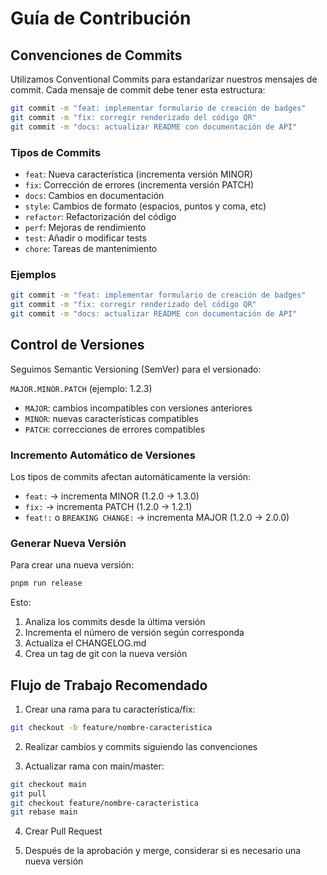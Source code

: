 # Guía de Contribución

## Convenciones de Commits

Utilizamos Conventional Commits para estandarizar nuestros mensajes de commit. Cada mensaje de commit debe tener esta estructura:

```bash
git commit -m "feat: implementar formulario de creación de badges"
git commit -m "fix: corregir renderizado del código QR"
git commit -m "docs: actualizar README con documentación de API"
```

### Tipos de Commits

- `feat`: Nueva característica (incrementa versión MINOR)
- `fix`: Corrección de errores (incrementa versión PATCH)
- `docs`: Cambios en documentación
- `style`: Cambios de formato (espacios, puntos y coma, etc)
- `refactor`: Refactorización del código
- `perf`: Mejoras de rendimiento
- `test`: Añadir o modificar tests
- `chore`: Tareas de mantenimiento

### Ejemplos

```bash
git commit -m "feat: implementar formulario de creación de badges"
git commit -m "fix: corregir renderizado del código QR"
git commit -m "docs: actualizar README con documentación de API"
```

## Control de Versiones

Seguimos Semantic Versioning (SemVer) para el versionado:

`MAJOR.MINOR.PATCH` (ejemplo: 1.2.3)

- `MAJOR`: cambios incompatibles con versiones anteriores
- `MINOR`: nuevas características compatibles
- `PATCH`: correcciones de errores compatibles

### Incremento Automático de Versiones

Los tipos de commits afectan automáticamente la versión:
- `feat:` → incrementa MINOR (1.2.0 → 1.3.0)
- `fix:` → incrementa PATCH (1.2.0 → 1.2.1)
- `feat!:` o `BREAKING CHANGE:` → incrementa MAJOR (1.2.0 → 2.0.0)

### Generar Nueva Versión

Para crear una nueva versión:

```bash
pnpm run release
```

Esto:
1. Analiza los commits desde la última versión
2. Incrementa el número de versión según corresponda
3. Actualiza el CHANGELOG.md
4. Crea un tag de git con la nueva versión

## Flujo de Trabajo Recomendado

1. Crear una rama para tu característica/fix:
```bash
git checkout -b feature/nombre-caracteristica
```

2. Realizar cambios y commits siguiendo las convenciones

3. Actualizar rama con main/master:
```bash
git checkout main
git pull
git checkout feature/nombre-caracteristica
git rebase main
```

4. Crear Pull Request

5. Después de la aprobación y merge, considerar si es necesario una nueva versión
